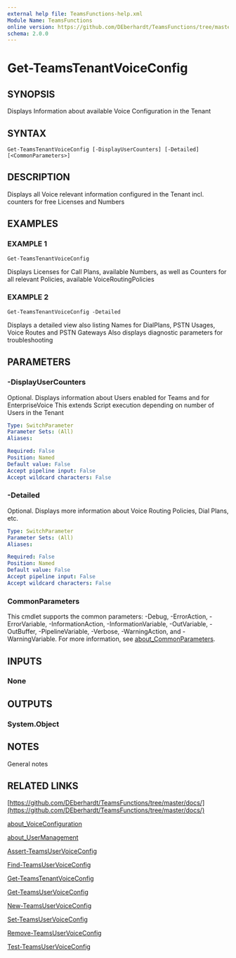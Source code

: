 ```yaml
---
external help file: TeamsFunctions-help.xml
Module Name: TeamsFunctions
online version: https://github.com/DEberhardt/TeamsFunctions/tree/master/docs/
schema: 2.0.0
---
```


# Get-TeamsTenantVoiceConfig

## SYNOPSIS
Displays Information about available Voice Configuration in the Tenant

## SYNTAX

```
Get-TeamsTenantVoiceConfig [-DisplayUserCounters] [-Detailed] [<CommonParameters>]
```

## DESCRIPTION
Displays all Voice relevant information configured in the Tenant incl.
counters for free Licenses and Numbers

## EXAMPLES

### EXAMPLE 1
```
Get-TeamsTenantVoiceConfig
```

Displays Licenses for Call Plans, available Numbers, as well as
Counters for all relevant Policies, available VoiceRoutingPolicies

### EXAMPLE 2
```
Get-TeamsTenantVoiceConfig -Detailed
```

Displays a detailed view also listing Names for DialPlans, PSTN Usages, Voice Routes and PSTN Gateways
Also displays diagnostic parameters for troubleshooting

## PARAMETERS

### -DisplayUserCounters
Optional.
Displays information about Users enabled for Teams and for EnterpriseVoice
This extends Script execution depending on number of Users in the Tenant

```yaml
Type: SwitchParameter
Parameter Sets: (All)
Aliases:

Required: False
Position: Named
Default value: False
Accept pipeline input: False
Accept wildcard characters: False
```

### -Detailed
Optional.
Displays more information about Voice Routing Policies, Dial Plans, etc.

```yaml
Type: SwitchParameter
Parameter Sets: (All)
Aliases:

Required: False
Position: Named
Default value: False
Accept pipeline input: False
Accept wildcard characters: False
```

### CommonParameters
This cmdlet supports the common parameters: -Debug, -ErrorAction, -ErrorVariable, -InformationAction, -InformationVariable, -OutVariable, -OutBuffer, -PipelineVariable, -Verbose, -WarningAction, and -WarningVariable. For more information, see [about_CommonParameters](http://go.microsoft.com/fwlink/?LinkID=113216).

## INPUTS

### None
## OUTPUTS

### System.Object
## NOTES
General notes

## RELATED LINKS

[https://github.com/DEberhardt/TeamsFunctions/tree/master/docs/](https://github.com/DEberhardt/TeamsFunctions/tree/master/docs/)

[about_VoiceConfiguration]()

[about_UserManagement]()

[Assert-TeamsUserVoiceConfig]()

[Find-TeamsUserVoiceConfig]()

[Get-TeamsTenantVoiceConfig]()

[Get-TeamsUserVoiceConfig]()

[New-TeamsUserVoiceConfig]()

[Set-TeamsUserVoiceConfig]()

[Remove-TeamsUserVoiceConfig]()

[Test-TeamsUserVoiceConfig]()

